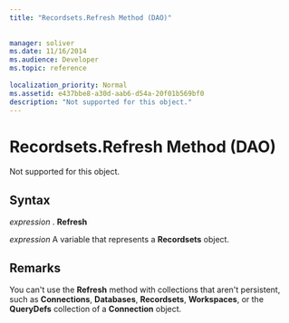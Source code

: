 ```yaml
---
title: "Recordsets.Refresh Method (DAO)"
 
 
manager: soliver
ms.date: 11/16/2014
ms.audience: Developer
ms.topic: reference
  
localization_priority: Normal
ms.assetid: e437bbe8-a30d-aab6-d54a-20f01b569bf0
description: "Not supported for this object."
---
```


# Recordsets.Refresh Method (DAO)

Not supported for this object.
  
## Syntax

 *expression*  . **Refresh**
  
 *expression*  A variable that represents a **Recordsets** object. 
  
## Remarks

You can't use the **Refresh** method with collections that aren't persistent, such as **Connections**, **Databases**, **Recordsets**, **Workspaces**, or the **QueryDefs** collection of a **Connection** object. 
  

